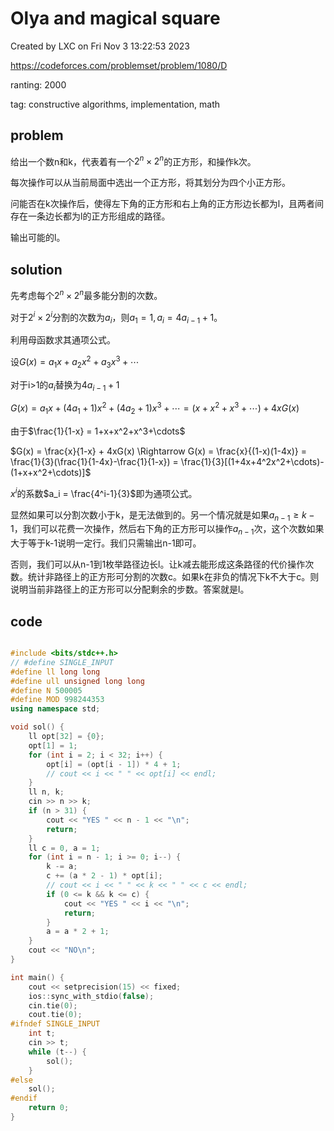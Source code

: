 # Olya and magical square

Created by LXC on Fri Nov  3 13:22:53 2023

https://codeforces.com/problemset/problem/1080/D

ranting: 2000

tag: constructive algorithms, implementation, math

## problem

给出一个数n和k，代表着有一个$2^n\times2^n$的正方形，和操作k次。

每次操作可以从当前局面中选出一个正方形，将其划分为四个小正方形。

问能否在k次操作后，使得左下角的正方形和右上角的正方形边长都为l，且两者间存在一条边长都为l的正方形组成的路径。

输出可能的l。

## solution

先考虑每个$2^n\times2^n$最多能分割的次数。

对于$2^i\times2^i$分割的次数为$a_i$，则$a_1=1,a_i = 4a_{i-1}+1$。

利用母函数求其通项公式。

设$G(x) = a_1x + a_2x^2 + a_3x^3 + \cdots$

对于i>1的$a_i$替换为$4a_{i-1}+1$

$G(x) = a_1x + (4a_1+1)x^2 + (4a_2+1)x^3 + \cdots = (x+x^2+x^3+\cdots)+4xG(x)$

由于$\frac{1}{1-x} = 1+x+x^2+x^3+\cdots$

$G(x) = \frac{x}{1-x} + 4xG(x) \Rightarrow G(x) = \frac{x}{(1-x)(1-4x)} = \frac{1}{3}(\frac{1}{1-4x}-\frac{1}{1-x}) = \frac{1}{3}[(1+4x+4^2x^2+\cdots)-(1+x+x^2+\cdots)]$

$x^i$的系数$a_i = \frac{4^i-1}{3}$即为通项公式。

显然如果可以分割次数小于k，是无法做到的。另一个情况就是如果$a_{n-1} \ge k-1$，我们可以花费一次操作，然后右下角的正方形可以操作$a_{n-1}$次，这个次数如果大于等于k-1说明一定行。我们只需输出n-1即可。

否则，我们可以从n-1到1枚举路径边长l。让k减去能形成这条路径的代价操作次数。统计非路径上的正方形可分割的次数c。如果k在非负的情况下k不大于c。则说明当前非路径上的正方形可以分配剩余的步数。答案就是l。



## code

``` cpp

#include <bits/stdc++.h>
// #define SINGLE_INPUT
#define ll long long
#define ull unsigned long long
#define N 500005
#define MOD 998244353
using namespace std;

void sol() {
    ll opt[32] = {0};
    opt[1] = 1;
    for (int i = 2; i < 32; i++) {
        opt[i] = (opt[i - 1]) * 4 + 1;
        // cout << i << " " << opt[i] << endl;
    }
    ll n, k;
    cin >> n >> k;
    if (n > 31) {
        cout << "YES " << n - 1 << "\n";
        return;
    }
    ll c = 0, a = 1;
    for (int i = n - 1; i >= 0; i--) {
        k -= a;
        c += (a * 2 - 1) * opt[i];
        // cout << i << " " << k << " " << c << endl;
        if (0 <= k && k <= c) {
            cout << "YES " << i << "\n";
            return;
        }
        a = a * 2 + 1;
    }
    cout << "NO\n";
}

int main() {
    cout << setprecision(15) << fixed;
    ios::sync_with_stdio(false);
    cin.tie(0);
    cout.tie(0);
#ifndef SINGLE_INPUT
    int t;
    cin >> t;
    while (t--) {
        sol();
    }
#else
    sol();
#endif
    return 0;
}

```
